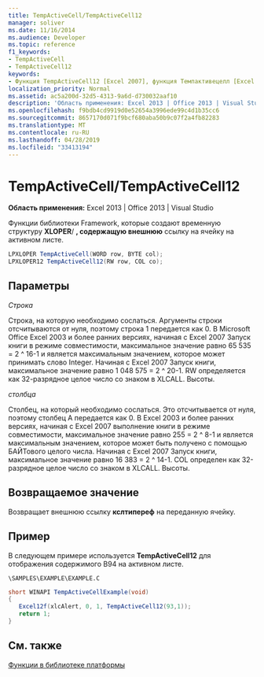 ```yaml
---
title: TempActiveCell/TempActiveCell12
manager: soliver
ms.date: 11/16/2014
ms.audience: Developer
ms.topic: reference
f1_keywords:
- TempActiveCell
- TempActiveCell12
keywords:
- Функция TempActiveCell12 [Excel 2007], функция Темпактивецелл [Excel 2007]
localization_priority: Normal
ms.assetid: ac5a200d-32d5-4313-9a6d-d730032aaf10
description: 'Область применения: Excel 2013 | Office 2013 | Visual Studio'
ms.openlocfilehash: f9bdb4cd9919d0e52654a3996ede99c4d1b35cc6
ms.sourcegitcommit: 8657170d071f9bcf680aba50b9c07f2a4fb82283
ms.translationtype: MT
ms.contentlocale: ru-RU
ms.lasthandoff: 04/28/2019
ms.locfileid: "33413194"
---
```

# <a name="tempactivecelltempactivecell12"></a>TempActiveCell/TempActiveCell12

 **Область применения:** Excel 2013 | Office 2013 | Visual Studio 
  
Функции библиотеки Framework, которые создают временную структуру **XLOPER**/ **, содержащую внешнюю** ссылку на ячейку на активном листе. 
  
```cs
LPXLOPER TempActiveCell(WORD row, BYTE col);
LPXLOPER12 TempActiveCell12(RW row, COL co);
```

## <a name="parameters"></a>Параметры

 _Строка_
  
Строка, на которую необходимо сослаться. Аргументы строки отсчитываются от нуля, поэтому строка 1 передается как 0. В Microsoft Office Excel 2003 и более ранних версиях, начиная с Excel 2007 Запуск книги в режиме совместимости, максимальное значение равно 65 535 = 2 ^ 16-1 и является максимальным значением, которое может принимать слово Integer. Начиная с Excel 2007 Запуск книги, максимальное значение равно 1 048 575 = 2 ^ 20-1. RW определяется как 32-разрядное целое число со знаком в XLCALL. Высоты.
  
 _столбца_
  
Столбец, на который необходимо сослаться. Это отсчитывается от нуля, поэтому столбец A передается как 0. В Excel 2003 и более ранних версиях, начиная с Excel 2007 выполнение книги в режиме совместимости, максимальное значение равно 255 = 2 ^ 8-1 и является максимальным значением, которое может быть получено с помощью БАЙТового целого числа. Начиная с Excel 2007 Запуск книги, максимальное значение равно 16 383 = 2 ^ 14-1. COL определен как 32-разрядное целое число со знаком в XLCALL. Высоты.
  
## <a name="return-value"></a>Возвращаемое значение

Возвращает внешнюю ссылку **кслтипереф** на переданную ячейку. 
  
## <a name="example"></a>Пример

В следующем примере используется **TempActiveCell12** для отображения содержимого B94 на активном листе. 
  
 `\SAMPLES\EXAMPLE\EXAMPLE.C`
  
```cs
short WINAPI TempActiveCellExample(void)
{
   Excel12f(xlcAlert, 0, 1, TempActiveCell12(93,1));
   return 1;
}
```

## <a name="see-also"></a>См. также



[Функции в библиотеке платформы](functions-in-the-framework-library.md)

